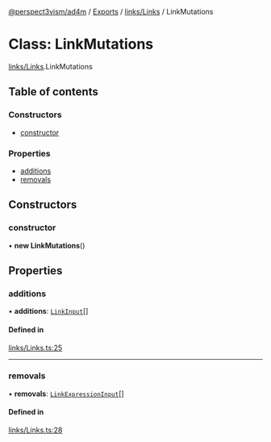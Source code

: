 [@perspect3vism/ad4m](../README.md) / [Exports](../modules.md) / [links/Links](../modules/links_Links.md) / LinkMutations

# Class: LinkMutations

[links/Links](../modules/links_Links.md).LinkMutations

## Table of contents

### Constructors

- [constructor](links_Links.LinkMutations.md#constructor)

### Properties

- [additions](links_Links.LinkMutations.md#additions)
- [removals](links_Links.LinkMutations.md#removals)

## Constructors

### constructor

• **new LinkMutations**()

## Properties

### additions

• **additions**: [`LinkInput`](links_Links.LinkInput.md)[]

#### Defined in

[links/Links.ts:25](https://github.com/perspect3vism/ad4m/blob/d9ddd7e2/core/src/links/Links.ts#L25)

___

### removals

• **removals**: [`LinkExpressionInput`](links_Links.LinkExpressionInput.md)[]

#### Defined in

[links/Links.ts:28](https://github.com/perspect3vism/ad4m/blob/d9ddd7e2/core/src/links/Links.ts#L28)
